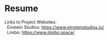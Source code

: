 # Resume

Links to Project Websites:  
&nbsp;&nbsp;Einstein Studios: https://www.einsteinstudios.io/  
&nbsp;&nbsp;Limbo: https://www.ilimbo.space/
